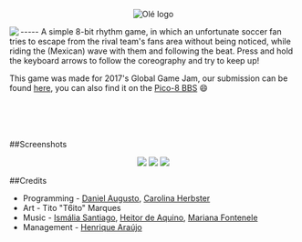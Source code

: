 <p align="center"><img src="http://ggj.s3.amazonaws.com/styles/game_sidebar__wide/s3/game/featured_image/ole.jpg" alt="Olé logo"></p>
-----
<img align="left" src="https://raw.githubusercontent.com/danisson/GGJ2017/gh-pages/img/ol%C3%A9.p8.png">
A simple 8-bit rhythm game, in which an unfortunate soccer fan tries to escape from the rival team's fans area without being noticed, while riding the (Mexican) wave with them and following the beat.
Press and hold the keyboard arrows to follow the coreography and try to keep up!

This game was made for 2017's Global Game Jam, our submission can be found [here](http://globalgamejam.org/2017/games/ol%C3%A9), you can also find it on the [Pico-8 BBS](http://www.lexaloffle.com/bbs/?tid=28694) :smile:
<br><br><br><br><br>

##Screenshots
<p align="center">
<img src="https://raw.githubusercontent.com/danisson/GGJ2017/gh-pages/img/screenshot1.png">
<img src="https://raw.githubusercontent.com/danisson/GGJ2017/gh-pages/img/screenshot3.png">
<img src="https://raw.githubusercontent.com/danisson/GGJ2017/gh-pages/img/screenshot2.gif">
</p>

##Credits
* Programming - [Daniel Augusto](https://github.com/danisson), [Carolina Herbster](https://github.com/carolhmj)
* Art - Tito "T6ito" Marques
* Music - [Ismália Santiago](https://github.com/ismalia), [Heitor de Aquino](https://github.com/99heitor), [Mariana Fontenele](https://github.com/MarianaFL)
* Management - [Henrique Araújo](https://github.com/henriquesiqueira)
